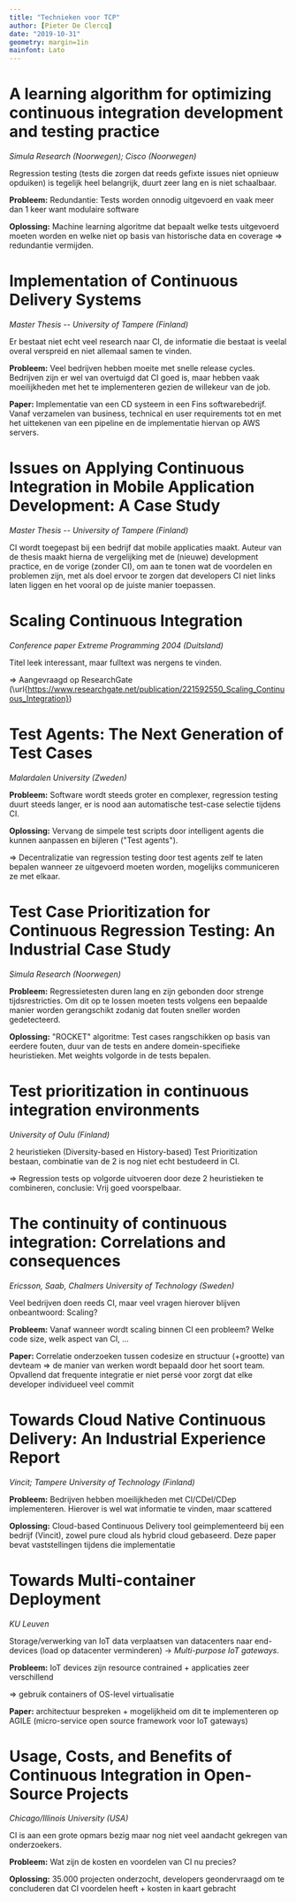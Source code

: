 ```yaml
---
title: "Technieken voor TCP"
author: [Pieter De Clercq]
date: "2019-10-31"
geometry: margin=1in
mainfont: Lato
---
```


# A learning algorithm for optimizing continuous integration development and testing practice
*Simula Research (Noorwegen); Cisco (Noorwegen)*

Regression testing (tests die zorgen dat reeds gefixte issues niet opnieuw opduiken) is tegelijk heel belangrijk, duurt zeer lang en is niet schaalbaar.

**Probleem:** Redundantie: Tests worden onnodig uitgevoerd en vaak meer dan 1 keer want modulaire software

**Oplossing:** Machine learning algoritme dat bepaalt welke tests uitgevoerd moeten worden en welke niet op basis van historische data en coverage $\Rightarrow$ redundantie vermijden.

# Implementation of Continuous Delivery Systems
*Master Thesis -- University of Tampere (Finland)*

Er bestaat niet echt veel research naar CI, de informatie die bestaat is veelal overal verspreid en niet allemaal samen te vinden.

**Probleem:** Veel bedrijven hebben moeite met snelle release cycles. Bedrijven zijn er wel van overtuigd dat CI goed is, maar hebben vaak moeilijkheden met het te implementeren gezien de willekeur van de job.

**Paper:** Implementatie van een CD systeem in een Fins softwarebedrijf. Vanaf verzamelen van business, technical en user requirements tot en met het uittekenen van een pipeline en de implementatie hiervan op AWS servers.

# Issues on Applying Continuous Integration in Mobile Application Development: A Case Study
*Master Thesis -- University of Tampere (Finland)*

CI wordt toegepast bij een bedrijf dat mobile applicaties maakt. Auteur van de thesis maakt hierna de vergelijking met de (nieuwe) development practice, en de vorige (zonder CI), om aan te tonen wat de voordelen en problemen zijn, met als doel ervoor te zorgen dat developers CI niet links laten liggen en het vooral op de juiste manier toepassen.

# Scaling Continuous Integration
*Conference paper Extreme Programming 2004 (Duitsland)*

Titel leek interessant, maar fulltext was nergens te vinden.

$\Rightarrow$ Aangevraagd op ResearchGate (\url{https://www.researchgate.net/publication/221592550_Scaling_Continuous_Integration})

# Test Agents: The Next Generation of Test Cases
*Malardalen University (Zweden)*

**Probleem:** Software wordt steeds groter en complexer, regression testing duurt steeds langer, er is nood aan automatische test-case selectie tijdens CI.

**Oplossing:** Vervang de simpele test scripts door intelligent agents die kunnen aanpassen en bijleren ("Test agents").

$\Rightarrow$ Decentralizatie van regression testing door test agents zelf te laten bepalen wanneer ze uitgevoerd moeten worden, mogelijks communiceren ze met elkaar.

# Test Case Prioritization for Continuous Regression Testing: An Industrial Case Study
*Simula Research (Noorwegen)*

**Probleem:** Regressietesten duren lang en zijn gebonden door strenge tijdsrestricties. Om dit op te lossen moeten tests volgens een bepaalde manier worden gerangschikt zodanig dat fouten sneller worden gedetecteerd.

**Oplossing:** "ROCKET" algoritme: Test cases rangschikken op basis van eerdere fouten, duur van de tests en andere domein-specifieke heuristieken. Met weights volgorde in de tests bepalen.

# Test prioritization in continuous integration environments
*University of Oulu (Finland)*

2 heuristieken (Diversity-based en History-based) Test Prioritization bestaan, combinatie van de 2 is nog niet echt bestudeerd in CI.

$\Rightarrow$ Regression tests op volgorde uitvoeren door deze 2 heuristieken te combineren, conclusie: Vrij goed voorspelbaar.

# The continuity of continuous integration: Correlations and consequences
*Ericsson, Saab, Chalmers University of Technology (Sweden)*

Veel bedrijven doen reeds CI, maar veel vragen hierover blijven onbeantwoord: Scaling?

**Probleem:** Vanaf wanneer wordt scaling binnen CI een probleem? Welke code size, welk aspect van CI, ...

**Paper:** Correlatie onderzoeken tussen codesize en structuur (+grootte) van devteam $\Rightarrow$ de manier van werken wordt bepaald door het soort team. Opvallend dat frequente integratie er niet persé voor zorgt dat elke developer individueel veel commit

# Towards Cloud Native Continuous Delivery: An Industrial Experience Report
*Vincit; Tampere University of Technology (Finland)*

**Probleem:** Bedrijven hebben moeilijkheden met CI/CDel/CDep implementeren. Hierover is wel wat informatie te vinden, maar scattered

**Oplossing:** Cloud-based Continuous Delivery tool geimplementeerd bij een bedrijf (Vincit), zowel pure cloud als hybrid cloud gebaseerd. Deze paper bevat vaststellingen tijdens die implementatie

# Towards Multi-container Deployment
*KU Leuven*

Storage/verwerking van IoT data verplaatsen van datacenters naar end-devices (load op datacenter verminderen) -> *Multi-purpose IoT gateways*.

**Probleem:** IoT devices zijn resource contrained + applicaties zeer verschillend

$\Rightarrow$ gebruik containers of OS-level virtualisatie

**Paper:** architectuur bespreken + mogelijkheid om dit te implementeren op AGILE (micro-service open source framework voor IoT gateways)

# Usage, Costs, and Benefits of Continuous Integration in Open-Source Projects
*Chicago/Illinois University (USA)*

CI is aan een grote opmars bezig maar nog niet veel aandacht gekregen van onderzoekers.

**Probleem:** Wat zijn de kosten en voordelen van CI nu precies?

**Oplossing:** 35.000 projecten onderzocht, developers geondervraagd om te concluderen dat CI voordelen heeft + kosten in kaart gebracht
